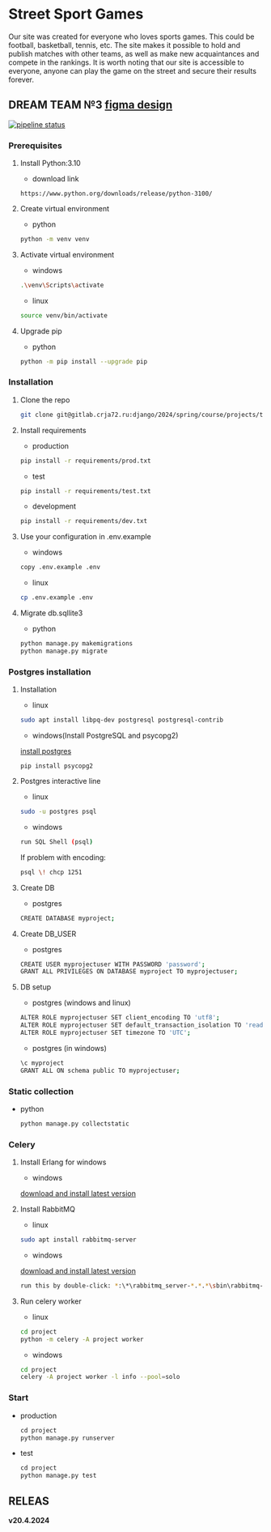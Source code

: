 # Street Sport Games

Our site was created for everyone who loves sports games. This could be football, basketball, tennis, etc. The site makes it possible to hold and publish matches with other teams, as well as make new acquaintances and compete in the rankings. It is worth noting that our site is accessible to everyone, anyone can play the game on the street and secure their results forever.

## DREAM TEAM №3 [figma design](https://www.figma.com/design/namjyzp4WnHbNhmAHKDEwZ/Untitled?node-id=0-1)

[![pipeline status](https://gitlab.crja72.ru/django/2024/spring/course/projects/team-3/badges/main/pipeline.svg)](https://gitlab.crja72.ru/django/2024/spring/course/projects/team-3/-/commits/main)

### Prerequisites

1. Install Python:3.10
    * download link

    ```url
    https://www.python.org/downloads/release/python-3100/
    ```

2. Create virtual environment
    * python

    ```bash
    python -m venv venv
    ```

3. Activate virtual environment
    * windows

    ```bash
    .\venv\Scripts\activate
    ```

    * linux

    ```bash
    source venv/bin/activate
    ```

4. Upgrade pip
    * python

    ```bash
    python -m pip install --upgrade pip
    ```

### Installation

1. Clone the repo

   ```bash
   git clone git@gitlab.crja72.ru:django/2024/spring/course/projects/team-3.git
   ```

2. Install requirements
    * production

    ```bash
    pip install -r requirements/prod.txt
    ```

    * test

    ```bash
    pip install -r requirements/test.txt
    ```

    * development

    ```bash
    pip install -r requirements/dev.txt
    ```

3. Use your configuration in .env.example
    * windows

    ```bash
    copy .env.example .env
    ```

    * linux

    ```bash
    cp .env.example .env
    ```

4. Migrate db.sqllite3
    * python

    ```bash
    python manage.py makemigrations
    python manage.py migrate
    ```

### Postgres installation

1. Installation
    * linux

    ```bash
    sudo apt install libpq-dev postgresql postgresql-contrib
    ```

    * windows(Install PostgreSQL and psycopg2)

    [install postgres](https://www.enterprisedb.com/downloads/postgres-postgresql-downloads)

    ```url
    pip install psycopg2
    ```  

2. Postgres interactive line
    * linux

    ```bash
    sudo -u postgres psql
    ```

    * windows

    ```bash
    run SQL Shell (psql)
    ```  

    If problem with encoding:  

    ```bash
    psql \! chcp 1251
    ```

3. Create DB
    * postgres

    ```bash
    CREATE DATABASE myproject;
    ```

4. Create DB_USER
    * postgres

    ```bash
    CREATE USER myprojectuser WITH PASSWORD 'password';
    GRANT ALL PRIVILEGES ON DATABASE myproject TO myprojectuser;
    ```

5. DB setup
    * postgres (windows and linux)

    ```bash
    ALTER ROLE myprojectuser SET client_encoding TO 'utf8';
    ALTER ROLE myprojectuser SET default_transaction_isolation TO 'read committed';
    ALTER ROLE myprojectuser SET timezone TO 'UTC';
    ```

    * postgres (in windows)

    ```bash
    \c myproject
    GRANT ALL ON schema public TO myprojectuser;
    ```  

### Static collection

* python

    ```bash
    python manage.py collectstatic
    ```

### Celery

1. Install Erlang for windows
    * windows

    [download and install latest version](https://www.erlang.org/downloads)

2. Install RabbitMQ
    * linux

    ```bash
    sudo apt install rabbitmq-server
    ```

    * windows

    [download and install latest version](https://www.rabbitmq.com/docs/install-windows#downloads)

    ```bash
    run this by double-click: *:\*\rabbitmq_server-*.*.*\sbin\rabbitmq-server.bat
    ```

3. Run celery worker
    * linux

    ```bash
    cd project
    python -m celery -A project worker
    ```

    * windows

    ```bash
    cd project
    celery -A project worker -l info --pool=solo
    ```

### Start

* production

    ```bash
    сd project
    python manage.py runserver
    ```

* test

    ```bash
    сd project
    python manage.py test
    ```

## RELEAS

**v20.4.2024**